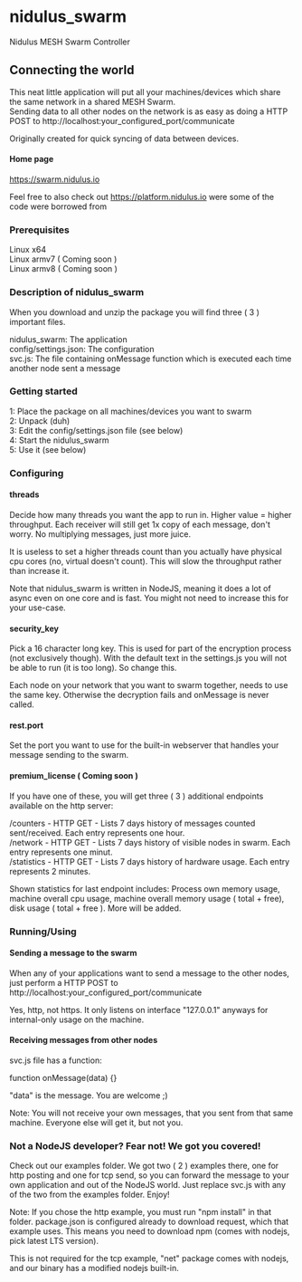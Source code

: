 # nidulus_swarm
Nidulus MESH Swarm Controller

## Connecting the world

This neat little application will put all your machines/devices which share the same network in a shared MESH Swarm.\
Sending data to all other nodes on the network is as easy as doing a HTTP POST to http://localhost:your_configured_port/communicate

Originally created for quick syncing of data between devices.

#### Home page

https://swarm.nidulus.io

Feel free to also check out https://platform.nidulus.io were some of the code were borrowed from

### Prerequisites
Linux x64\
Linux armv7 ( Coming soon )\
Linux armv8 ( Coming soon )

### Description of nidulus_swarm

When you download and unzip the package you will find three ( 3 ) important files.

nidulus_swarm:        The application\
config/settings.json: The configuration\
svc.js:               The file containing onMessage function which is executed each time another node sent a message

### Getting started

1: Place the package on all machines/devices you want to swarm\
2: Unpack (duh)\
3: Edit the config/settings.json file (see below)\
4: Start the nidulus_swarm\
5: Use it (see below)

### Configuring

#### threads

Decide how many threads you want the app to run in. Higher value = higher throughput. Each receiver will still get 1x copy of each message, don't worry. No multiplying messages, just more juice.

It is useless to set a higher threads count than you actually have physical cpu cores (no, virtual doesn't count). This will slow the throughput rather than increase it.

Note that nidulus_swarm is written in NodeJS, meaning it does a lot of async even on one core and is fast. You might not need to increase this for your use-case.

#### security_key

Pick a 16 character long key. This is used for part of the encryption process (not exclusively though). With the default text in the settings.js you will not be able to run (it is too long). So change this.

Each node on your network that you want to swarm together, needs to use the same key. Otherwise the decryption fails and onMessage is never called.

#### rest.port

Set the port you want to use for the built-in webserver that handles your message sending to the swarm.

#### premium_license ( Coming soon )

If you have one of these, you will get three ( 3 ) additional endpoints available on the http server:

/counters   - HTTP GET - Lists 7 days history of messages counted sent/received. Each entry represents one hour.\
/network    - HTTP GET - Lists 7 days history of visible nodes in swarm. Each entry represents one minut.\
/statistics - HTTP GET - Lists 7 days history of hardware usage. Each entry represents 2 minutes.

Shown statistics for last endpoint includes: Process own memory usage, machine overall cpu usage, machine overall memory usage ( total + free), disk usage ( total + free ). More will be added.

### Running/Using

#### Sending a message to the swarm

When any of your applications want to send a message to the other nodes, just perform a HTTP POST to http://localhost:your_configured_port/communicate

Yes, http, not https. It only listens on interface "127.0.0.1" anyways for internal-only usage on the machine.

#### Receiving messages from other nodes

svc.js file has a function:

function onMessage(data) {}

"data" is the message. You are welcome ;)

Note: You will not receive your own messages, that you sent from that same machine. Everyone else will get it, but not you.

### Not a NodeJS developer? Fear not! We got you covered!

Check out our examples folder. We got two ( 2 ) examples there, one for http posting and one for tcp send, so you can forward the message to your own application and out of the NodeJS world. Just replace svc.js with any of the two from the examples folder. Enjoy!

Note: If you chose the http example, you must run "npm install" in that folder. package.json is configured already to download request, which that example uses. This means you need to download npm (comes with nodejs, pick latest LTS version).

This is not required for the tcp example, "net" package comes with nodejs, and our binary has a modified nodejs built-in.
